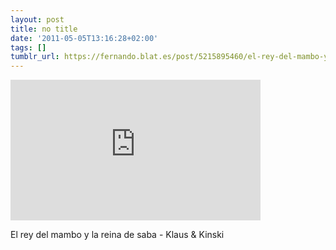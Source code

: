 ```yaml
---
layout: post
title: no title
date: '2011-05-05T13:16:28+02:00'
tags: []
tumblr_url: https://fernando.blat.es/post/5215895460/el-rey-del-mambo-y-la-reina-de-saba-klaus
---
```

<iframe width="400" height="225" id="youtube_iframe" src="https://www.youtube.com/embed/SUHzez1-Ch8?feature=oembed&amp;enablejsapi=1&amp;origin=https://safe.txmblr.com&amp;wmode=opaque" frameborder="0" allow="accelerometer; autoplay; encrypted-media; gyroscope; picture-in-picture" allowfullscreen></iframe>  

El rey del mambo y la reina de saba - Klaus & Kinski

